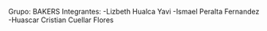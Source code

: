 Grupo: BAKERS
Integrantes:
    -Lizbeth Hualca Yavi
    -Ismael Peralta Fernandez
    -Huascar Cristian Cuellar Flores